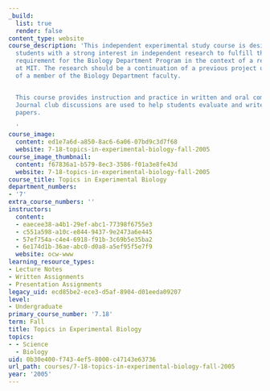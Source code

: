 ```yaml
---
_build:
  list: true
  render: false
content_type: website
course_description: 'This independent experimental study course is designed to allow
  students with a strong interest in independent research to fulfill the project laboratory
  requirement for the Biology Department Program in the context of a research laboratory
  at MIT. The research should be a continuation of a previous project under the direction
  of a member of the Biology Department faculty.


  This course provides instruction and practice in written and oral communication.
  Journal club discussions are used to help students evaluate and write scientific
  papers.

  '
course_image:
  content: ed1e7a6d-a850-8ac6-6a06-07bd9c3d7f68
  website: 7-18-topics-in-experimental-biology-fall-2005
course_image_thumbnail:
  content: f67836a1-b579-8ec3-3586-f01a3e8fe43d
  website: 7-18-topics-in-experimental-biology-fall-2005
course_title: Topics in Experimental Biology
department_numbers:
- '7'
extra_course_numbers: ''
instructors:
  content:
  - eaecee38-a4b1-29ef-abc1-77398f6755e3
  - c551a598-a10c-e844-9437-9e2473a6e445
  - 57ef754a-c4e4-6918-f91b-3c69b5e35ba2
  - 6e174d1b-36ae-abc0-d0a8-a5ef95f5e7f9
  website: ocw-www
learning_resource_types:
- Lecture Notes
- Written Assignments
- Presentation Assignments
legacy_uid: ecd85be2-ece3-d5af-8904-d01eeda09207
level:
- Undergraduate
primary_course_number: '7.18'
term: Fall
title: Topics in Experimental Biology
topics:
- - Science
  - Biology
uid: 0b30e400-f743-4ef5-8000-c47143e63736
url_path: courses/7-18-topics-in-experimental-biology-fall-2005
year: '2005'
---
```

